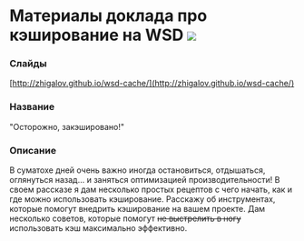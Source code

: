 # Материалы доклада про кэширование на WSD [![](https://wsd.events/favicon.ico)](https://wsd.events/2016/06/25/#schedule)

### Слайды
[http://zhigalov.github.io/wsd-cache/](http://zhigalov.github.io/wsd-cache/)

### Название
"Осторожно, закэшировано!"

### Описание
В суматохе дней очень важно иногда остановиться, отдышаться, оглянуться назад... и заняться оптимизацией производительности! В своем рассказе я дам несколько простых рецептов с чего начать, как и где можно использовать кэширование. Расскажу об инструментах, которые помогут внедрить кэширование на вашем проекте. Дам несколько советов, которые помогут ~~не выстрелить в ногу~~ использовать кэш максимально эффективно.
